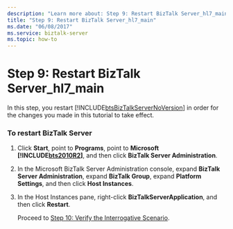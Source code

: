```yaml
---
description: "Learn more about: Step 9: Restart BizTalk Server_hl7_main"
title: "Step 9: Restart BizTalk Server_hl7_main"
ms.date: "06/08/2017"
ms.service: biztalk-server
ms.topic: how-to
---
```

# Step 9: Restart BizTalk Server_hl7_main
In this step, you restart [!INCLUDE[btsBizTalkServerNoVersion](../../includes/btsbiztalkservernoversion-md.md)] in order for the changes you made in this tutorial to take effect.  
  
### To restart BizTalk Server  
  
1. Click **Start**, point to **Programs**, point to **Microsoft [!INCLUDE[bts2010R2](../../includes/bts2010r2-md.md)]**, and then click **BizTalk Server Administration**.  
  
2. In the Microsoft BizTalk Server Administration console, expand **BizTalk Server Administration**, expand **BizTalk Group**, expand **Platform Settings**, and then click **Host Instances**.  
  
3. In the Host Instances pane, right-click **BizTalkServerApplication**, and then click **Restart**.  
  
   Proceed to [Step 10: Verify the Interrogative Scenario](../../adapters-and-accelerators/accelerator-hl7/step-10-verify-the-interrogative-scenario.md).
